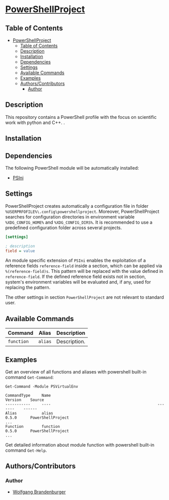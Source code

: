 # [PowerShellProject](https://github.com/wbrandenburger/PowerShellProject)

## Table of Contents

- [PowerShellProject](#powershellproject)
  - [Table of Contents](#table-of-contents)
  - [Description](#description)
  - [Installation](#installation)
  - [Dependencies](#dependencies)
  - [Settings](#settings)
  - [Available Commands](#available-commands)
  - [Examples](#examples)
  - [Authors/Contributors](#authorscontributors)
    - [Author](#author)

## Description

This repository contains a PowerShell profile with the focus on scientific work with python and C++. .

## Installation



## Dependencies

The following PowerShell module will be automatically installed:

- [PSIni](https://github.com/lipkau/PsIni)

## Settings

PowerShellProject creates automatically a configuration file in folder `%USERPRFOFILE%\.config\powershellproject`. Moreover, PowerShellProject searches for configuration directories in environment variable `%XDG_CONFIG_HOME%` and `%XDG_CONFIG_DIRS%`. It is recommended to use a predefined configuration folder  across several projects.

```ini
[settings]

; description
field = value
```

An module specific extension of `PSIni` enables the exploitation of a reference fields `reference-field` inside a section, which can be applied via `%(reference-field)s`. This pattern will be replaced with the value defined in `reference-field`. If the defined reference field exists not in section, system's environment variables will be evaluated and, if any, used for replacing the pattern.

The other settings in section `PowerShellProject` are not relevant to standard user.

## Available Commands

| Command                  | Alias        | Description                                                                                 |
|--------------------------|--------------|---------------------------------------------------------------------------------------------|
| `function` | `alias`    | Description.                                               |

## Examples

Get an overview of all functions and aliases with powershell built-in command `Get-Command`:

```log
Get-Command -Module PSVirtualEnv

CommandType     Name                                               Version    Source
-----------     ----                                               -------    ------
Alias           alias                                              0.5.0      PowerShellProject
...
Function        function                                           0.5.0      PowerShellProject
...
```

Get detailed information about module function with powershell built-in command `Get-Help`.

## Authors/Contributors

### Author

- [Wolfgang Brandenburger](https://github.com/wbrandenburger)
